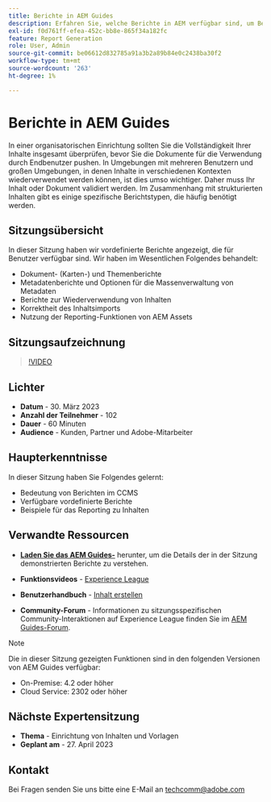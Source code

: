 ```yaml
---
title: Berichte in AEM Guides
description: Erfahren Sie, welche Berichte in AEM verfügbar sind, um Benutzende bei der Verbesserung der Inhaltsqualität zu unterstützen.
exl-id: f0d761ff-efea-452c-bb8e-865f34a182fc
feature: Report Generation
role: User, Admin
source-git-commit: be06612d832785a91a3b2a89b84e0c2438ba30f2
workflow-type: tm+mt
source-wordcount: '263'
ht-degree: 1%

---
```


# Berichte in AEM Guides

In einer organisatorischen Einrichtung sollten Sie die Vollständigkeit Ihrer Inhalte insgesamt überprüfen, bevor Sie die Dokumente für die Verwendung durch Endbenutzer pushen. In Umgebungen mit mehreren Benutzern und großen Umgebungen, in denen Inhalte in verschiedenen Kontexten wiederverwendet werden können, ist dies umso wichtiger. Daher muss Ihr Inhalt oder Dokument validiert werden. Im Zusammenhang mit strukturierten Inhalten gibt es einige spezifische Berichtstypen, die häufig benötigt werden.


## Sitzungsübersicht

In dieser Sitzung haben wir vordefinierte Berichte angezeigt, die für Benutzer verfügbar sind. Wir haben im Wesentlichen Folgendes behandelt:
- Dokument- (Karten-) und Themenberichte
- Metadatenberichte und Optionen für die Massenverwaltung von Metadaten
- Berichte zur Wiederverwendung von Inhalten
- Korrektheit des Inhaltsimports
- Nutzung der Reporting-Funktionen von AEM Assets


## Sitzungsaufzeichnung

>[!VIDEO](https://video.tv.adobe.com/v/3417529/guides--reporting-reporting?quality=12&learn=on)


## Lichter

- **Datum** - 30. März 2023
- **Anzahl der Teilnehmer** - 102
- **Dauer** - 60 Minuten
- **Audience** - Kunden, Partner und Adobe-Mitarbeiter


## Haupterkenntnisse

In dieser Sitzung haben Sie Folgendes gelernt:
- Bedeutung von Berichten im CCMS
- Verfügbare vordefinierte Berichte
- Beispiele für das Reporting zu Inhalten


## Verwandte Ressourcen

- **[Laden Sie das AEM Guides-](./assets/aem-guides-expert-session-reports-documentation.pdf)** herunter, um die Details der in der Sitzung demonstrierten Berichte zu verstehen.

- **Funktionsvideos** - [Experience League](https://experienceleague.adobe.com/docs/experience-manager-guides-learn/videos/output-generation/working-with-reports.html?lang=de)

- **Benutzerhandbuch** - [Inhalt erstellen](https://help.adobe.com/en_US/xml-documentation-for-adobe-experience-manager/index.html#t=DXML-master-map%2Freports-intro.html)

- **Community-Forum** - Informationen zu sitzungsspezifischen Community-Interaktionen auf Experience League finden Sie im [AEM Guides-Forum](https://experienceleaguecommunities.adobe.com/t5/experience-manager-guides/bd-p/xml-documentation-discussions?profile.language=de).

>[!NOTE]
>
> Die in dieser Sitzung gezeigten Funktionen sind in den folgenden Versionen von AEM Guides verfügbar:
> - On-Premise: 4.2 oder höher
> - Cloud Service: 2302 oder höher


## Nächste Expertensitzung

- **Thema** - Einrichtung von Inhalten und Vorlagen
- **Geplant am** - 27. April 2023


## Kontakt

Bei Fragen senden Sie uns bitte eine E-Mail an <techcomm@adobe.com>
